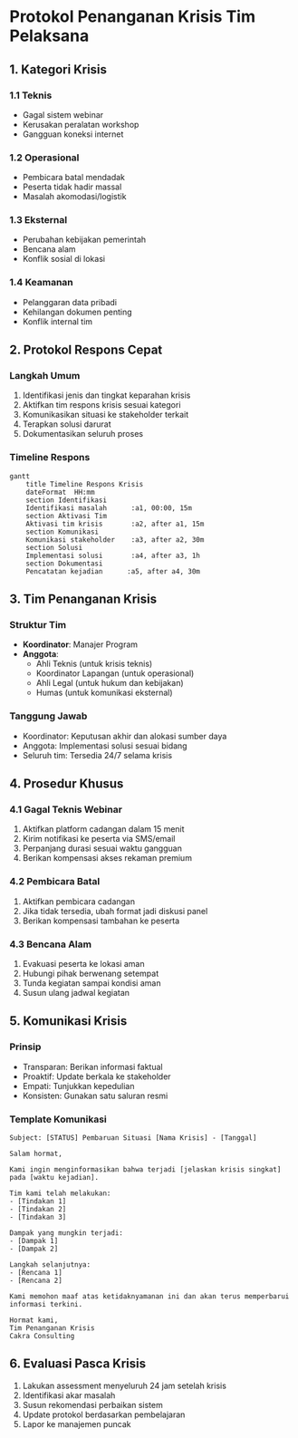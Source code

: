 # Protokol Penanganan Krisis Tim Pelaksana

## 1. Kategori Krisis

### 1.1 Teknis

- Gagal sistem webinar
- Kerusakan peralatan workshop
- Gangguan koneksi internet

### 1.2 Operasional

- Pembicara batal mendadak
- Peserta tidak hadir massal
- Masalah akomodasi/logistik

### 1.3 Eksternal

- Perubahan kebijakan pemerintah
- Bencana alam
- Konflik sosial di lokasi

### 1.4 Keamanan

- Pelanggaran data pribadi
- Kehilangan dokumen penting
- Konflik internal tim

## 2. Protokol Respons Cepat

### Langkah Umum

1. Identifikasi jenis dan tingkat keparahan krisis
2. Aktifkan tim respons krisis sesuai kategori
3. Komunikasikan situasi ke stakeholder terkait
4. Terapkan solusi darurat
5. Dokumentasikan seluruh proses

### Timeline Respons

```mermaid
gantt
    title Timeline Respons Krisis
    dateFormat  HH:mm
    section Identifikasi
    Identifikasi masalah      :a1, 00:00, 15m
    section Aktivasi Tim
    Aktivasi tim krisis       :a2, after a1, 15m
    section Komunikasi
    Komunikasi stakeholder    :a3, after a2, 30m
    section Solusi
    Implementasi solusi       :a4, after a3, 1h
    section Dokumentasi
    Pencatatan kejadian      :a5, after a4, 30m
```

## 3. Tim Penanganan Krisis

### Struktur Tim

- **Koordinator**: Manajer Program
- **Anggota**:
  - Ahli Teknis (untuk krisis teknis)
  - Koordinator Lapangan (untuk operasional)
  - Ahli Legal (untuk hukum dan kebijakan)
  - Humas (untuk komunikasi eksternal)

### Tanggung Jawab

- Koordinator: Keputusan akhir dan alokasi sumber daya
- Anggota: Implementasi solusi sesuai bidang
- Seluruh tim: Tersedia 24/7 selama krisis

## 4. Prosedur Khusus

### 4.1 Gagal Teknis Webinar

1. Aktifkan platform cadangan dalam 15 menit
2. Kirim notifikasi ke peserta via SMS/email
3. Perpanjang durasi sesuai waktu gangguan
4. Berikan kompensasi akses rekaman premium

### 4.2 Pembicara Batal

1. Aktifkan pembicara cadangan
2. Jika tidak tersedia, ubah format jadi diskusi panel
3. Berikan kompensasi tambahan ke peserta

### 4.3 Bencana Alam

1. Evakuasi peserta ke lokasi aman
2. Hubungi pihak berwenang setempat
3. Tunda kegiatan sampai kondisi aman
4. Susun ulang jadwal kegiatan

## 5. Komunikasi Krisis

### Prinsip

- Transparan: Berikan informasi faktual
- Proaktif: Update berkala ke stakeholder
- Empati: Tunjukkan kepedulian
- Konsisten: Gunakan satu saluran resmi

### Template Komunikasi

```
Subject: [STATUS] Pembaruan Situasi [Nama Krisis] - [Tanggal]

Salam hormat,

Kami ingin menginformasikan bahwa terjadi [jelaskan krisis singkat] pada [waktu kejadian]. 

Tim kami telah melakukan:
- [Tindakan 1]
- [Tindakan 2]
- [Tindakan 3]

Dampak yang mungkin terjadi:
- [Dampak 1]
- [Dampak 2]

Langkah selanjutnya:
- [Rencana 1]
- [Rencana 2]

Kami memohon maaf atas ketidaknyamanan ini dan akan terus memperbarui informasi terkini.

Hormat kami,
Tim Penanganan Krisis
Cakra Consulting
```

## 6. Evaluasi Pasca Krisis

1. Lakukan assessment menyeluruh 24 jam setelah krisis
2. Identifikasi akar masalah
3. Susun rekomendasi perbaikan sistem
4. Update protokol berdasarkan pembelajaran
5. Lapor ke manajemen puncak
